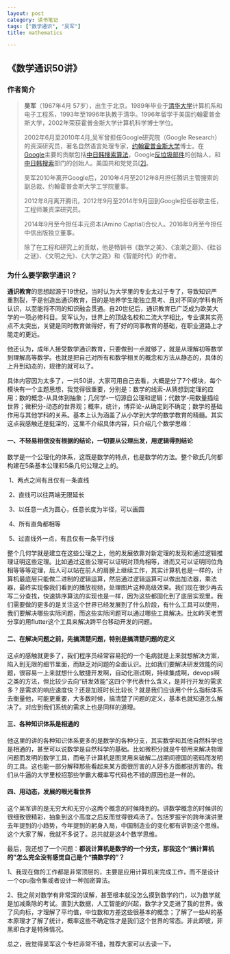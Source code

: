 ```yaml
---
layout: post
category: 读书笔记
tags: ["数学通识", "吴军"]
title: mathematics

---
```


## 《数学通识50讲》

### 作者简介

> **吴军**（1967年4月 57岁），出生于北京。1989年毕业于[清华大学](https://zh.wikipedia.org/wiki/清華大學)计算机系和电子工程系，1993年至1996年执教于清华。1996年留学于美国约翰霍普金斯大学，2002年荣获霍普金斯大学计算机科学博士学位。
>
> 2002年6月至2010年4月,吴军曾担任Google研究院（Google Research）的资深研究员，著名自然语言处理专家，[约翰霍普金斯大学](https://zh.wikipedia.org/wiki/約翰霍普金斯大學)博士。在[Google](https://zh.wikipedia.org/wiki/Google)主要的贡献包括[中日韩搜索算法](https://zh.wikipedia.org/w/index.php?title=中日韓搜索算法&action=edit&redlink=1)，Google[反垃圾邮件](https://zh.wikipedia.org/wiki/反垃圾邮件)的创始人，和[中日韩搜索](https://zh.wikipedia.org/w/index.php?title=中日韓搜索&action=edit&redlink=1)部门的创始人。美国共和党党员[[2\]](https://zh.wikipedia.org/wiki/吴军_(计算机科学家)#cite_note-2)。
>
> 吴军2010年离开Google后，2010年4月至2012年8月担任腾讯主管搜索的副总裁、约翰霍普金斯大学工学院董事。
>
> 2012年8月离开腾讯，2012年9月至2014年9月回到Google担任谷歌主任，工程师兼资深研究员。
>
> 2014年9月至今担任丰元资本(Amino Captial)合伙人。2016年9月至今担任中信出版独立董事。
>
> 除了在工程和研究上的贡献，他是畅销书《数学之美》、《浪潮之巅》、《硅谷之谜》、《文明之光》、《大学之路》和《智能时代》的作者。

### 为什么要学数学通识？

**通识教育**的思想起源于19世纪，当时认为大学里的专业太过于专了，导致知识严重割裂，于是创造出通识教育，目的是培养学生能独立思考、且对不同的学科有所认识，以至能将不同的知识融会贯通。自20世纪后，通识教育已广泛成为欧美大学的一项必修科目。吴军认为，世界上的顶级名校和二流大学相比，专业课其实亮点不太突出，关键是同时教育做得好，有了好的同事教育的基础，在职业道路上才能走的更远。

他还认为，成年人接受数学通识教育，只要做到一点就够了，就是从理解初等数学到理解高等数学。也就是把自己对所有和数学相关的概念和方法从静态的，具体的上升到动态的，规律的就可以了。

具体内容因为太多了，一共50讲，大家可用自己去看，大概是分了7个模块，每个模块有一个主题思想，我觉得很重要，分别是：数学的线索-从猜想到定理的应用；数的概念-从具体到抽象；几何学-一切源自公理和逻辑；代数学-用数量描绘世界；微积分-动态的世界观；概率，统计，博弈论-从确定到不确定；数学的基础作用与其他学科的关系。基本上认为涵盖了从小学到大学的数学教育的精髓。其实这点我感触还是挺深的，这里不介绍具体内容，只介绍几个数学思维：

#### 一、不轻易相信没有根据的结论，一切要从公理出发，用逻辑得到结论

数学是一个公理化的体系，这既是数学的特点，也是数学的方法。整个欧氏几何都构建在5条基本公理和5条几何公理之上的。

​	1、两点之间有且仅有一条直线

​	2、直线可以往两端无限延长

​	3、以任意一点为圆心，任意长度为半径，可以画圆

​	4、所有直角都相等

​	5、过直线外一点，有且仅有一条平行线

整个几何学就是建立在这些公理之上，他的发展依靠对新定理的发现和通过逻辑推理证明这些定理。比如通过这些公理可以证明对顶角相等，进而又可以证明同位角相等等等定理，后人可以站在前人的肩膀上继续工作，其实计算机也是一样的，计算机最底层只能做二进制的逻辑运算，然后通过逻辑运算可以做出加法器，乘法器，最终实现像我们看到的播放视频，处理图片这种高级效果。我们现在很少再去写二分查找，快速排序算法的实现也是一样，因为这些都固化到了底层实现里。我们需要做的更多的是关注这个世界已经发展到了什么阶段，有什么工具可以使用，我们要解决哪些实际问题，而这些实际问题可以通过哪些工具解决。比如昨天老贾分享的用flutter这个工具来解决跨平台移动开发的问题。

#### 二、在解决问题之前，先搞清楚问题，特别是搞清楚问题的定义

这点的感触就更多了，我们程序员经常容易犯的一个毛病就是上来就想解决方案，陷入到无限的细节里面，而缺乏对问题的全面认识。比如我们要解决研发效能的问题，很容易一上来就想什么敏捷开发啊，自动化测试啊，持续集成啊，devops啊之类的方法，但比较少去向“研发效能”这四个字代表什么含义，是并行开发的需求多？是需求的响应速度快？还是加班时长比较长？就是我们应该用个什么指标体系去衡量他，可能更重要，大多数时候，搞清楚了问题的定义，基本也就知道怎么解决了。对应到我们系统的需求上也是同样的道理。

#### 三、各种知识体系是相通的

他这里的讲的各种知识体系更多的是数学的各种分支，其实数学和其他自然科学也是相通的，甚至可以说数学是自然科学的基础。比如微积分就是牛顿用来解决物理问题而发明的数学工具，而电子计算机是图灵用来破解二战期间德国的密码而发明的工具。这也能一部分解释那些看起来某方面很厉害的人好多方面都挺厉害的。我们从牛逼的大学里校招那些学霸大概率写代码也不错的原因也是一样的。

#### 四、用动态，发展的眼光看世界

这个吴军讲的是无穷大和无穷小这两个概念的时候降到的。讲数学概念的时候讲的很细致很精彩，抽象到这个高度之后反而觉得很鸡汤了。包括罗振宇的跨年演讲里去年提到的小趋势，今年提到的躬身入局，中国制造业的变化都有讲到这个思维。这个大家了解，我就不多说了。总共就是这4个数学思维。

最后，我还想了一个问题：**都说计算机是数学的一个分支，那我这个“搞计算机的”怎么完全没有感觉自己是个“搞数学的”？**

1、我现在做的工作都是非常顶层的，主要是应用计算机来完成工作，而不是设计一个cpu指令集或者设计一种加密算法。

2、我之前对数学有非常深的误解，甚至根本就没怎么摸到数学的门，以为数学就是加减乘除的考试。直到大数据，人工智能的兴起，数学才又走进了我的世界。做了风向标，才理解了平均值，中位数和方差这些很基本的概念；了解了一些AI的基本原理才了解了统计，概率这些不确定性才是我们这个世界的常态。非此即彼，非黑即白才是特殊情况。

总之，我觉得吴军这个专栏非常不错，推荐大家可以去读一下。

